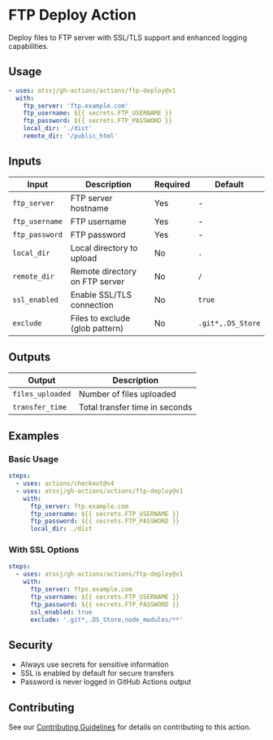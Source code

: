 # FTP Deploy Action

Deploy files to FTP server with SSL/TLS support and enhanced logging capabilities.

## Usage

```yaml
- uses: atssj/gh-actions/actions/ftp-deploy@v1
  with:
    ftp_server: 'ftp.example.com'
    ftp_username: ${{ secrets.FTP_USERNAME }}
    ftp_password: ${{ secrets.FTP_PASSWORD }}
    local_dir: './dist'
    remote_dir: '/public_html'
```

## Inputs

| Input | Description | Required | Default |
|-------|-------------|----------|---------|
| `ftp_server` | FTP server hostname | Yes | - |
| `ftp_username` | FTP username | Yes | - |
| `ftp_password` | FTP password | Yes | - |
| `local_dir` | Local directory to upload | No | `.` |
| `remote_dir` | Remote directory on FTP server | No | `/` |
| `ssl_enabled` | Enable SSL/TLS connection | No | `true` |
| `exclude` | Files to exclude (glob pattern) | No | `.git*,.DS_Store` |

## Outputs

| Output | Description |
|--------|-------------|
| `files_uploaded` | Number of files uploaded |
| `transfer_time` | Total transfer time in seconds |

## Examples

### Basic Usage
```yaml
steps:
  - uses: actions/checkout@v4
  - uses: atssj/gh-actions/actions/ftp-deploy@v1
    with:
      ftp_server: ftp.example.com
      ftp_username: ${{ secrets.FTP_USERNAME }}
      ftp_password: ${{ secrets.FTP_PASSWORD }}
      local_dir: ./dist
```

### With SSL Options
```yaml
steps:
  - uses: atssj/gh-actions/actions/ftp-deploy@v1
    with:
      ftp_server: ftps.example.com
      ftp_username: ${{ secrets.FTP_USERNAME }}
      ftp_password: ${{ secrets.FTP_PASSWORD }}
      ssl_enabled: true
      exclude: '.git*,.DS_Store,node_modules/**'
```

## Security

- Always use secrets for sensitive information
- SSL is enabled by default for secure transfers
- Password is never logged in GitHub Actions output

## Contributing

See our [Contributing Guidelines](../../CONTRIBUTING.md) for details on contributing to this action.